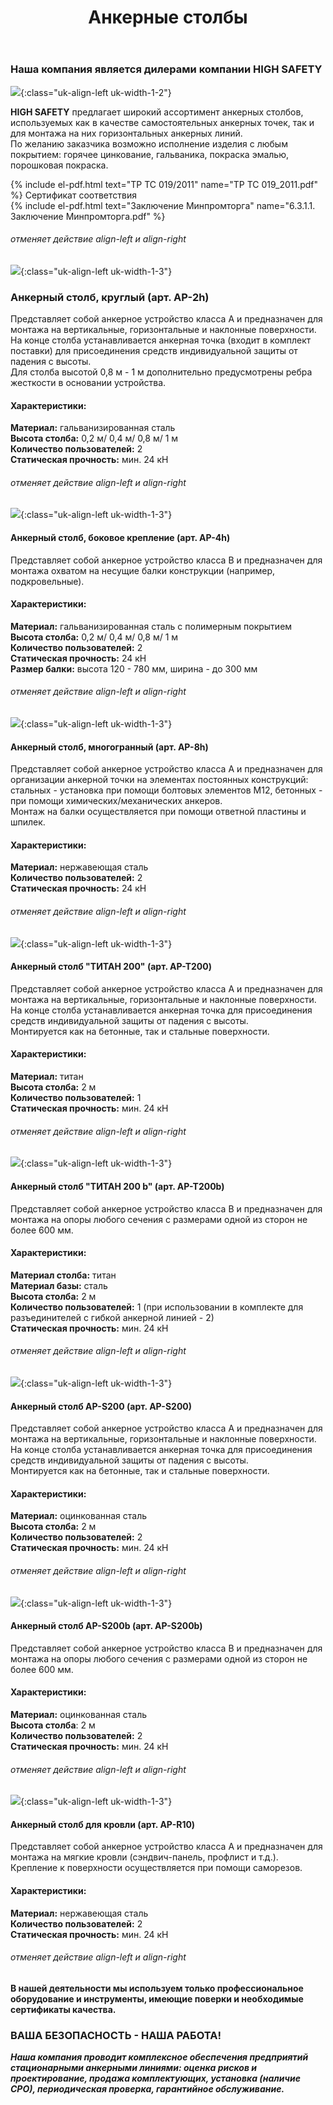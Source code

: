 ﻿---
title: Анкерные столбы
cat: 3
sortid: 3.6
submenu: true
---

### Наша компания является дилерами компании **HIGH SAFETY**
![](/img/toplogo/3.6.jpg){:class="uk-align-left uk-width-1-2"}

**HIGH SAFETY** предлагает широкий ассортимент анкерных столбов, используемых как в качестве самостоятельных анкерных точек, так и для монтажа на них горизонтальных анкерных линий.  
По желанию заказчика возможно исполнение изделия с любым покрытием: горячее цинкование, гальваника, покраска эмалью, порошковая покраска. 

{% include el-pdf.html text="TP TC 019/2011" name="TP TC 019_2011.pdf" %} Сертификат соответствия     
{% include el-pdf.html text="Заключение Минпромторга" name="6.3.1.1. Заключение Минпромторга.pdf" %}
###### отменяет действие align-left и align-right

![](/img/sss/3.AP-2h.jpg){:class="uk-align-left uk-width-1-3"}
### **Анкерный столб, круглый** (арт. AP-2h)
Представляет собой анкерное устройство класса A и предназначен для монтажа на вертикальные, горизонтальные и наклонные поверхности.   
На конце столба устанавливается анкерная точка (входит в комплект поставки) для присоединения средств индивидуальной защиты от падения с высоты.    
Для столба высотой 0,8 м - 1 м  дополнительно предусмотрены ребра жесткости в основании устройства.   
 
#### Характеристики:    
**Материал:** гальванизированная сталь  
**Высота столба:** 0,2 м/ 0,4 м/ 0,8 м/ 1 м  
**Количество пользователей:** 2  
**Статическая прочность:** мин. 24 кН  
###### отменяет действие align-left и align-right
 
![](/img/sss/3.AP-4h.jpg){:class="uk-align-left uk-width-1-3"} 
#### **Анкерный столб, боковое крепление** (арт. AP-4h)  

Представляет собой анкерное устройство класса B и предназначен для монтажа охватом на несущие балки конструкции (например, подкровельные).       
#### Характеристики:  
**Материал:** гальванизированная сталь с полимерным покрытием  
**Высота столба:** 0,2 м/ 0,4 м/ 0,8 м/ 1 м  
**Количество пользователей:** 2  
**Статическая прочность:** 24 кН  
**Размер балки:** высота 120 - 780 мм, ширина - до 300 мм
###### отменяет действие align-left и align-right
 
![](/img/sss/3.AP-8h.jpg){:class="uk-align-left uk-width-1-3"} 
#### **Анкерный столб, многогранный** (арт. AP-8h)  

Представляет собой анкерное устройство класса А и предназначен для организации анкерной точки на элементах постоянных конструкций: стальных - установка при помощи болтовых элементов М12, бетонных - при помощи химических/механических анкеров.   
Монтаж на балки осуществляется при помощи ответной пластины и шпилек.       
#### Характеристики:  
**Материал:** нержавеющая сталь  
**Количество пользователей:** 2  
**Статическая прочность:** 24 кН  
###### отменяет действие align-left и align-right
 
![](/img/sss/3.AP-T200.jpg){:class="uk-align-left uk-width-1-3"} 
#### **Анкерный столб "ТИТАН 200"** (арт. AP-T200)  

Представляет собой анкерное устройство класса A и предназначен для монтажа на вертикальные, горизонтальные и наклонные поверхности.   
На конце столба устанавливается анкерная точка для присоединения средств индивидуальной защиты от падения с высоты.    
Монтируется как на бетонные, так и стальные поверхности.       
#### Характеристики:  
**Материал:** титан  
**Высота столба:** 2 м  
**Количество пользователей:** 1  
**Статическая прочность:** мин. 24 кН
###### отменяет действие align-left и align-right
 
![](/img/sss/3.AP-T200b.jpg){:class="uk-align-left uk-width-1-3"} 
#### **Анкерный столб "ТИТАН 200 b"** (арт. AP-T200b)

Представляет собой анкерное устройство класса B и предназначен для монтажа на опоры любого сечения с размерами одной из сторон не более 600 мм.       
#### Характеристики:  
**Материал столба:** титан  
**Материал базы:** сталь  
**Высота столба:** 2 м  
**Количество пользователей:** 1 (при использовании в комплекте для разъединителей с гибкой анкерной линией - 2)  
**Статическая прочность:** мин. 24 кН
###### отменяет действие align-left и align-right
 
![](/img/sss/3.AP-S200.jpg){:class="uk-align-left uk-width-1-3"} 
#### **Анкерный столб AP-S200** (арт. AP-S200)

Представляет собой анкерное устройство класса A и предназначен для монтажа на вертикальные, горизонтальные и наклонные поверхности.   
На конце столба устанавливается анкерная точка для присоединения средств индивидуальной защиты от падения с высоты.    
Монтируется как на бетонные, так и стальные поверхности.        
#### Характеристики:  
**Материал:** оцинкованная сталь  
**Высота столба:** 2 м  
**Количество пользователей:** 2  
**Статическая прочность:** мин. 24 кН  
###### отменяет действие align-left и align-right
 
![](/img/sss/3.AP-S200b.jpg){:class="uk-align-left uk-width-1-3"}  
#### **Анкерный столб AP-S200b** (арт. AP-S200b)

Представляет собой анкерное устройство класса B и предназначен для монтажа на опоры любого сечения с размерами одной из сторон не более 600 мм.        
#### Характеристики:  
**Материал:** оцинкованная сталь  
**Высота столба**: 2 м  
**Количество пользователей:** 2  
**Статическая прочность:** мин. 24 кН  
###### отменяет действие align-left и align-right
 
![](/img/sss/3.AP-R10.jpg){:class="uk-align-left uk-width-1-3"}  
#### **Анкерный столб для кровли** (арт. AP-R10)

Представляет собой анкерное устройство класса A и предназначен для монтажа на мягкие кровли (сэндвич-панель, профлист и т.д.).   
Крепление к поверхности осуществляется при помощи саморезов.     
#### Характеристики:  
**Материал:** нержавеющая сталь  
**Количество пользователей:** 2  
**Статическая прочность:** мин. 24 кН  
###### отменяет действие align-left и align-right
 
 
#### В нашей деятельности мы используем только профессиональное оборудование и инструменты, имеющие поверки и необходимые сертификаты качества.


### ВАША БЕЗОПАСНОСТЬ - НАША РАБОТА!

***Наша компания проводит комплексное обеспечения предприятий стационарными анкерными линиями: оценка рисков и проектирование, продажа комплектующих, установка (наличие СРО), периодическая проверка, гарантийное обслуживание.***
